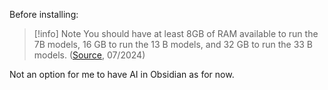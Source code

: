 Before installing:

> [!info] Note
> You should have at least 8GB of RAM available to run the 7B models, 16 GB to run the 13 B models, and 32 GB to run the 33 B models. ([Source](https://github.com/ollama/ollama/blob/main/README.md#model-library), 07/2024)

Not an option for me to have AI in Obsidian as for now.